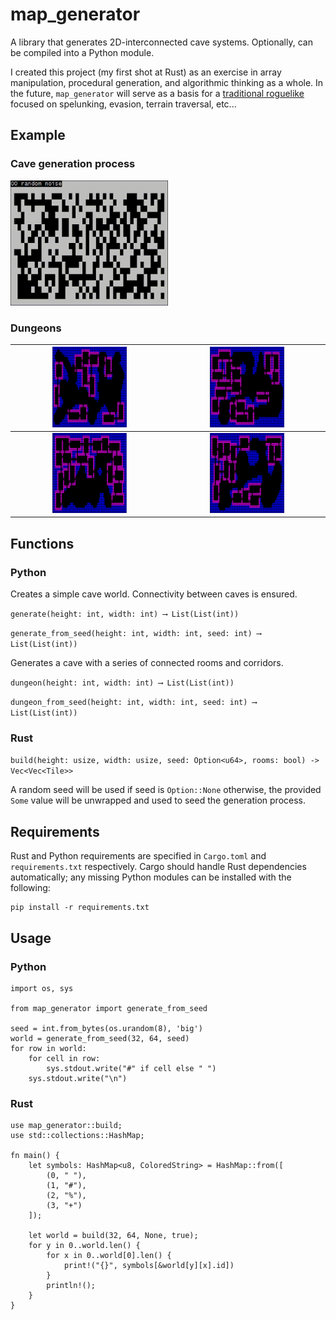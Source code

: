 # map_generator

A library that generates 2D-interconnected cave systems. Optionally, can be compiled into a Python module. 

I created this project (my first shot at Rust) as an exercise in array manipulation, procedural generation, and algorithmic thinking as a whole. In the future, `map_generator` will serve as a basis for a [traditional roguelike](https://en.wikipedia.org/wiki/Roguelike) focused on spelunking, evasion, terrain traversal, etc...

## Example

### Cave generation process

<img src="./examples/example.gif" width=50% height=50%>


### Dungeons

| <img src="./examples/01.PNG" width=50% height=50%> | <img src="./examples/02.PNG" width=50% height=50%> |
|:--------------------------------------------------:|:--------------------------------------------------:|
| <img src="./examples/03.PNG" width=50% height=50%> | <img src="./examples/04.PNG" width=50% height=50%> |


## Functions

### Python
Creates a simple cave world. Connectivity between caves is ensured.

`generate(height: int, width: int) ⟶ List(List(int))`

`generate_from_seed(height: int, width: int, seed: int) ⟶ List(List(int))`

Generates a cave with a series of connected rooms and corridors.

`dungeon(height: int, width: int) ⟶ List(List(int))`

`dungeon_from_seed(height: int, width: int, seed: int) ⟶ List(List(int))`

### Rust

`build(height: usize, width: usize, seed: Option<u64>, rooms: bool) -> Vec<Vec<Tile>>`

A random seed will be used if seed is `Option::None` otherwise, the provided `Some` value will be unwrapped and used to seed the generation process.

## Requirements

Rust and Python requirements are specified in `Cargo.toml` and `requirements.txt` respectively. Cargo should handle Rust dependencies automatically; any missing Python modules can be installed with the following:
```
pip install -r requirements.txt
```

## Usage

### Python

```
import os, sys

from map_generator import generate_from_seed

seed = int.from_bytes(os.urandom(8), 'big')
world = generate_from_seed(32, 64, seed)
for row in world:
    for cell in row:
        sys.stdout.write("#" if cell else " ")
    sys.stdout.write("\n")
```

### Rust

```
use map_generator::build;
use std::collections::HashMap;

fn main() {
    let symbols: HashMap<u8, ColoredString> = HashMap::from([
        (0, " "),
        (1, "#"),
        (2, "%"),
        (3, "+")
    ]);
    
    let world = build(32, 64, None, true);
    for y in 0..world.len() {
        for x in 0..world[0].len() {
            print!("{}", symbols[&world[y][x].id])
        }
        println!();
    }
}
```
